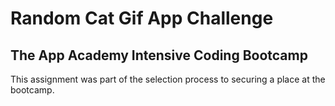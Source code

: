 # Random Cat Gif App Challenge
## The App Academy Intensive Coding Bootcamp 

This assignment was part of the selection process to securing a place at the bootcamp.

